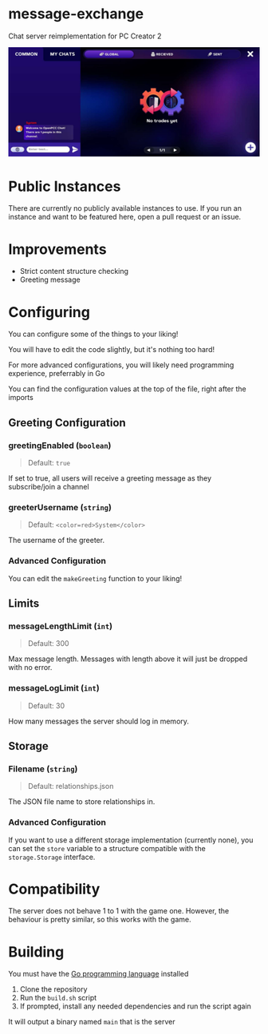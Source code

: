 # message-exchange
Chat server reimplementation for PC Creator 2

![Screenshot of a PC Creator 2 mod connected to an instance of this server](misc/example.jpg)

# Public Instances
There are currently no publicly available instances to use. If you run an instance and want to be featured here, open a pull request or an issue.

# Improvements
- Strict content structure checking
- Greeting message

# Configuring
You can configure some of the things to your liking!

You will have to edit the code slightly, but it's nothing too hard!

For more advanced configurations, you will likely need programming experience, preferrably in Go

You can find the configuration values at the top of the file, right after the imports
## Greeting Configuration
### greetingEnabled (`boolean`)
> Default: `true`

If set to true, all users will receive a greeting message as they subscribe/join a channel

### greeterUsername (`string`)
> Default: `<color=red>System</color>`

The username of the greeter.

### Advanced Configuration
You can edit the `makeGreeting` function to your liking!

## Limits
### messageLengthLimit (`int`)
> Default: 300

Max message length. Messages with length above it will just be dropped with no error.

### messageLogLimit (`int`)
> Default: 30

How many messages the server should log in memory.

## Storage
### Filename (`string`)
> Default: relationships.json

The JSON file name to store relationships in.

### Advanced Configuration
If you want to use a different storage implementation (currently none), you can set the `store` variable to a structure compatible with the `storage.Storage` interface.

# Compatibility
The server does not behave 1 to 1 with the game one. However, the behaviour is pretty similar, so this works with the game.

# Building
You must have the [Go programming language](https://go.dev) installed
1. Clone the repository
2. Run the `build.sh` script
3. If prompted, install any needed dependencies and run the script again

It will output a binary named `main` that is the server
